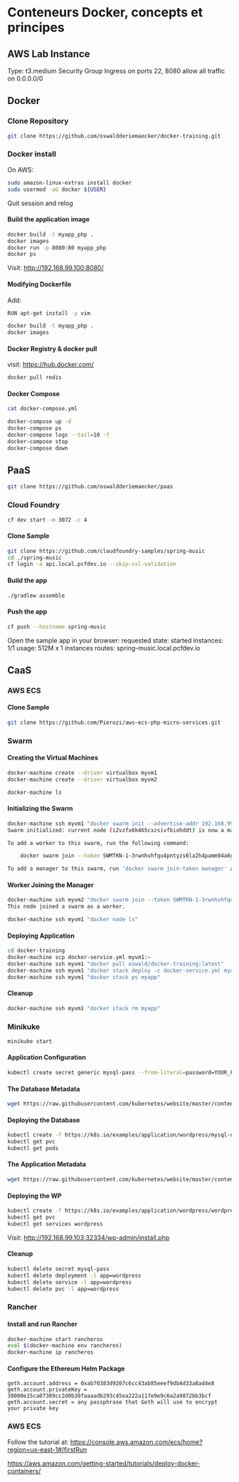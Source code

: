 # Conteneurs Docker, concepts et principes

## AWS Lab Instance

Type: t3.medium
Security Group Ingress on ports 22, 8080 allow all traffic on 0.0.0.0/0

## Docker 

### Clone Repository

```bash
git clone https://github.com/oswaldderiemaecker/docker-training.git
```

### Docker install

On AWS:

```bash
sudo amazon-linux-extras install docker
sudo usermod -aG docker ${USER}
```

Quit session and relog

#### Build the application image

```bash
docker build -t myapp_php .
docker images
docker run -p 8080:80 myapp_php
docker ps
```

Visit: http://192.168.99.100:8080/

#### Modifying Dockerfile

Add:
```bash
RUN apt-get install -y vim
```

```bash
docker build -t myapp_php .
docker images
```

#### Docker Registry & docker pull

visit: https://hub.docker.com/

```bash
docker pull redis
```

#### Docker Compose

```bash
cat docker-compose.yml

docker-compose up -d
docker-compose ps
docker-compose logs --tail=10 -f
docker-compose stop
docker-compose down
```

## PaaS

```bash
git clone https://github.com/oswaldderiemaecker/paas
```

### Cloud Foundry

```bash
cf dev start -m 3072 -c 4
```

#### Clone Sample 

```bash
git clone https://github.com/cloudfoundry-samples/spring-music
cd ./spring-music
cf login -a api.local.pcfdev.io --skip-ssl-validation
```

#### Build the app

```bash
./gradlew assemble
```

#### Push the app

```bash
cf push --hostname spring-music
```

Open the sample app in your browser:
requested state: started
instances: 1/1
usage: 512M x 1 instances
routes: spring-music.local.pcfdev.io

## CaaS

### AWS ECS

#### Clone Sample

```bash
git clone https://github.com/Pierozi/aws-ecs-php-micro-services.git
```

### Swarm

#### Creating the Virtual Machines
```bash
docker-machine create --driver virtualbox myvm1
docker-machine create --driver virtualbox myvm2

docker-machine ls
```

#### Initializing the Swarm

```bash
docker-machine ssh myvm1 "docker swarm init --advertise-addr 192.168.99.100:2377"
Swarm initialized: current node (i2vzfx6k465cxzsivfbiohddt) is now a manager.

To add a worker to this swarm, run the following command:

    docker swarm join --token SWMTKN-1-3rwnhvhfqu4pntyzs6la2h4pamm94a6gfuzu27j611tnw6cbw9-ay5df9c4emm8omrta0z2whm88 192.168.99.101:2377

To add a manager to this swarm, run 'docker swarm join-token manager' and follow the instructions.
```

#### Worker Joining the Manager

```bash
docker-machine ssh myvm2 "docker swarm join --token SWMTKN-1-3rwnhvhfqu4pntyzs6la2h4pamm94a6gfuzu27j611tnw6cbw9-ay5df9c4emm8omrta0z2whm88 192.168.99.101:2377"
This node joined a swarm as a worker.
```
```bash
docker-machine ssh myvm1 "docker node ls"
```

#### Deploying Application

```bash
cd docker-training
docker-machine scp docker-service.yml myvm1:~
docker-machine ssh myvm1 "docker pull oswald/docker-training:latest"
docker-machine ssh myvm1 "docker stack deploy -c docker-service.yml myapp"
docker-machine ssh myvm1 "docker stack ps myapp"
```

#### Cleanup

```bash
docker-machine ssh myvm1 "docker stack rm myapp"
```

### Minikuke

```bash
minikube start
```

#### Application Configuration

```bash
kubectl create secret generic mysql-pass --from-literal=password=YOUR_PASSWORD
```

#### The Database Metadata

```bash
wget https://raw.githubusercontent.com/kubernetes/website/master/content/en/examples/application/wordpress/mysql-deployment.yaml
```

#### Deploying the Database

```bash
kubectl create -f https://k8s.io/examples/application/wordpress/mysql-deployment.yaml
kubectl get pvc
kubectl get pods
```

#### The Application Metadata

```bash
wget https://raw.githubusercontent.com/kubernetes/website/master/content/en/examples/application/wordpress/wordpress-deployment.yaml
```

#### Deploying the WP

```bash
kubectl create -f https://k8s.io/examples/application/wordpress/wordpress-deployment.yaml
kubectl get pvc
kubectl get services wordpress
```

Visit: http://192.168.99.103:32334/wp-admin/install.php

#### Cleanup

```bash
kubectl delete secret mysql-pass
kubectl delete deployment -l app=wordpress
kubectl delete service -l app=wordpress
kubectl delete pvc -l app=wordpress
```

### Rancher

#### Install and run Rancher

```bash
docker-machine start rancheros
eval $(docker-machine env rancheros)
docker-machine ip rancheros
```

#### Configure the Ethereum Helm Package

```
geth.account.address = 0xab70383d9207c6cc43ab85eeef9db4d33a8ad4e8
geth.account.privateKey = 38000e15ca07309cc2d0b30faaaadb293c45ea222a117e9e9c6a2a9872bb3bcf
geth.account.secret = any passphrase that Geth will use to encrypt your private key
```

### AWS ECS

Follow the tutorial at: https://console.aws.amazon.com/ecs/home?region=us-east-1#/firstRun

https://aws.amazon.com/getting-started/tutorials/deploy-docker-containers/



